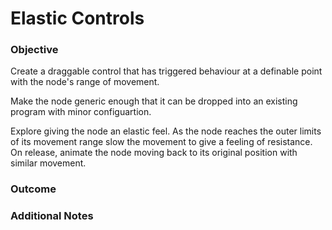 # Elastic Controls

### Objective

Create a draggable control that has triggered behaviour at a definable point with the node's range of movement.

Make the node generic enough that it can be dropped into an existing program with minor configuartion.

Explore giving the node an elastic feel. As the node reaches the outer limits of its movement range slow the movement to give a feeling of resistance. On release, animate the node moving back to its original position with similar movement.

### Outcome



### Additional Notes
